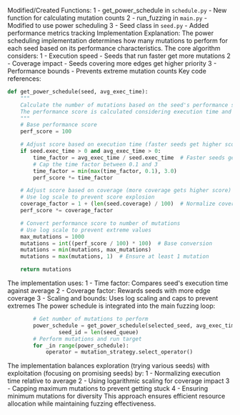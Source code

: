 Modified/Created Functions:
1 - get_power_schedule in `schedule.py` - New function for calculating mutation counts
2 - run_fuzzing in `main.py` - Modified to use power scheduling
3 - Seed class in `seed.py` - Added performance metrics tracking
Implementation Explanation:
The power scheduling implementation determines how many mutations to perform for each seed based on its performance characteristics. The core algorithm considers:
1 - Execution speed - Seeds that run faster get more mutations
2 - Coverage impact - Seeds covering more edges get higher priority
3 - Performance bounds - Prevents extreme mutation counts
Key code references:

```python
def get_power_schedule(seed, avg_exec_time):
    """
    Calculate the number of mutations based on the seed's performance score.
    The performance score is calculated considering execution time and coverage.
    """
    # Base performance score
    perf_score = 100

    # Adjust score based on execution time (faster seeds get higher scores)
    if seed.exec_time > 0 and avg_exec_time > 0:
        time_factor = avg_exec_time / seed.exec_time  # Faster seeds get higher factor
        # Cap the time factor between 0.1 and 3
        time_factor = min(max(time_factor, 0.1), 3.0)
        perf_score *= time_factor

    # Adjust score based on coverage (more coverage gets higher score)
    # Use log scale to prevent score explosion
    coverage_factor = 1 + (len(seed.coverage) / 100)  # Normalize coverage impact
    perf_score *= coverage_factor

    # Convert performance score to number of mutations
    # Use log scale to prevent extreme values
    max_mutations = 1000
    mutations = int((perf_score / 100) * 100)  # Base conversion
    mutations = min(mutations, max_mutations)
    mutations = max(mutations, 1)  # Ensure at least 1 mutation

    return mutations
```

The implementation uses:
1 - Time factor: Compares seed's execution time against average
2 - Coverage factor: Rewards seeds with more edge coverage
3 - Scaling and bounds: Uses log scaling and caps to prevent extremes
The power schedule is integrated into the main fuzzing loop:

```python
        # Get number of mutations to perform
        power_schedule = get_power_schedule(selected_seed, avg_exec_time)
                seed_id = len(seed_queue)
        # Perform mutations and run target
        for _in range(power_schedule):
            operator = mutation_strategy.select_operator()
```

The implementation balances exploration (trying various seeds) with exploitation (focusing on promising seeds) by:
1 - Normalizing execution time relative to average
2 - Using logarithmic scaling for coverage impact
3 - Capping maximum mutations to prevent getting stuck
4 - Ensuring minimum mutations for diversity
This approach ensures efficient resource allocation while maintaining fuzzing effectiveness.
